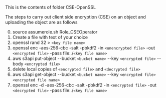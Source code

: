 This is the contents of folder CSE-OpenSSL

The steps to carry out client side encryption (CSE) on an object and uploading the object are as follows

0. source assumerole.sh Role_CSEOperator
1. Create a file with text of your choice
2. openssl rand 32 > `<key file name>`
3. openssl enc -aes-256-cbc -salt -pbkdf2 -in `<unencrypted file>`  -out `<encrypted file>` -pass file:./`<key file name>`
4. aws s3api put-object --bucket `<bucket name>` --key `<encrypted file>` --body `<encrypted file>`
5. delete local copies of `<encrypted file>` and `<decrypted file>`
6. aws s3api get-object --bucket `<bucket name>`  --key `<encrypted file>`  `<encrypted file name>`
7. openssl enc -d -aes-256-cbc -salt -pbkdf2 -in `<encrypted file>` -out `<decrypted file>` -pass file:./`<key file name>`
